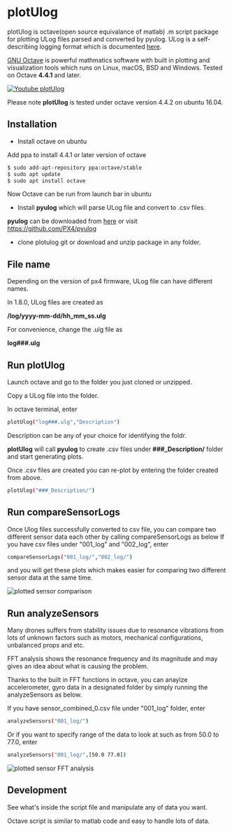 # plotUlog

plotUlog is octave(open source equivalance of matlab) .m script package for plotting ULog files parsed and converted by pyulog. ULog is a self-describing logging format which is documented  [here](http://dev.px4.io/advanced-ulog-file-format.html).

[GNU Octave](https://www.gnu.org/software/octave/) is powerful mathmatics software with built in plotting and visualization tools which runs on Linux, macOS, BSD and Windows. 
Tested on Octave **4.4.1** and later.

[![Youtube plotUlog](http://img.youtube.com/vi/EZv81fV9Rec/0.jpg)](https://www.youtube.com/watch?v=EZv81fV9Rec "plotUlog")

Please note **plotUlog** is tested under octave version 4.4.2 on ubuntu 16.04.

## Installation


- Install octave on ubuntu

Add ppa to install 4.4.1 or later version of octave
```bash
$ sudo add-apt-repository ppa:octave/stable
$ sudo apt update
$ sudo apt install octave
```
Now Octave can be run from launch bar in ubuntu 

- Install **pyulog** which will parse ULog file and convert to .csv files.

**pyulog** can be downloaded from [here](https://github.com/PX4/pyulog)
or visit https://github.com/PX4/pyulog

- clone plotulog git or download and unzip package in any folder.

## File name


Depending on the version of px4 firmware, ULog file can have different names. 

In 1.8.0, ULog files are created as

**/log/yyyy-mm-dd/hh_mm_ss.ulg**

For convenience, change the .ulg file as 

**log###.ulg**

## Run plotUlog

Launch octave and go to the folder you just cloned or unzipped.

Copy a ULog file into the folder.

In octave terminal, enter

```bash
plotUlog("log###.ulg","Description")
```
Description can be any of your choice for identifying the foldr.

**plotUlog** will call **pyulog** to create .csv files under **###_Description/** folder and start generating plots. 

Once .csv files are created you can re-plot by entering the folder created from above.

```bash
plotUlog("###_Description/")
```

## Run compareSensorLogs

Once Ulog files successfully converted to csv file, you can compare two different sensor data each other by calling compareSensorLogs as below
If you have csv files under "001_log" and "002_log", enter 
```bash
compareSensorLogs("001_log/","002_log/")
```

and you will get these plots which makes easier for comparing two different sensor data at the same time.

![plotted sensor comparison](https://image.ibb.co/fkHWoe/sensor_Compare.png)

## Run analyzeSensors

Many drones suffers from stability issues due to resonance vibrations from lots of unknown factors such as motors, mechanical configurations, unbalanced props and etc. 

FFT analysis shows the resonance frequency and its magnitude and may gives an idea about what is causing the problem.

Thanks to the built in FFT functions in octave, you can anaylze accelerometer, gyro data in a designated folder by simply running the analyzeSensors as below.

If you have sensor_combined_0.csv file under "001_log" folder, enter
```bash
analyzeSensors("001_log/")
```
Or if you want to specify range of the data to look at such as from 50.0 to 77.0, enter
```bash
analyzeSensors("001_log/",[50.0 77.0])
```
![plotted sensor FFT analysis](https://i.ibb.co/XFrKVfb/FFT-of-Acc-Z.png)
## Development


See what's inside the script file and manipulate any of data you want. 

Octave script is similar to matlab code and easy to handle lots of data.

